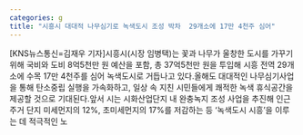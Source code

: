 ```yaml
---
categories: g
title: "시흥시 대대적 나무심기로 녹색도시 조성 박차  29개소에 17만 4천주 심어"
---
```

[KNS뉴스통신=김재우 기자]시흥시(시장 임병택)는 꽃과 나무가 울창한 도시를 가꾸기 위해 국비와 도비 8억5천만 원 예산을 포함, 총 37억5천만 원을 투입해 시흥 전역 29개소에 수목 17만 4천주를 심어 녹색도시로 거듭나고 있다.올해도 대대적인 나무심기사업을 통해 탄소중립 실행을 가속화하고, 일상 속 지친 시민들에게 쾌적한 녹색 휴식공간을 제공할 것으로 기대된다.앞서 시는 시화산업단지 내 완충녹지 조성 사업을 추진해 인근 주거 단지 미세먼지의 12%, 초미세먼지의 17%를 저감하는 등 ‘녹색도시 시흥’을 이루는 데 적극적인 노